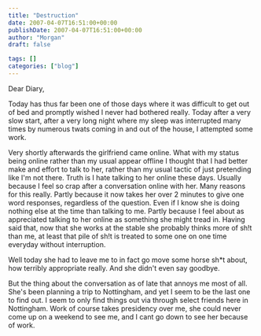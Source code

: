 ```yaml
---
title: "Destruction"
date: 2007-04-07T16:51:00+00:00
publishDate: 2007-04-07T16:51:00+00:00
author: "Morgan"
draft: false

tags: []
categories: ["blog"]
---
```


Dear Diary,

Today has thus far been one of those days where it was difficult to get out of bed and promptly wished I never had bothered really. Today after a very slow start, after a very long night where my sleep was interrupted many times by numerous twats coming in and out of the house, I attempted some work.

Very shortly afterwards the girlfriend came online. What with my status being online rather than my usual appear offline I thought that I had better make and effort to talk to her, rather than my usual tactic of just pretending like I'm not there. Truth is I hate talking to her online these days. Usually because I feel so crap after a conversation online with her.
Many reasons for this really. Partly because it now takes her over 2 minutes to give one word responses, regardless of the question. Even if I know she is doing nothing else at the time than talking to me. Partly because I feel about as appreciated talking to her online as something she might tread in. Having said that, now that she works at the stable she probably thinks more of sh!t than me, at least that pile of sh!t is treated to some one on one time everyday without interruption.

Well today she had to leave me to in fact go move some horse sh*t about, how terribly appropriate really. And she didn't even say goodbye.

But the thing about the conversation as of late that annoys me most of all. She's been planning a trip to Nottingham, and yet I seem to be the last one to find out. I seem to only find things out via through select friends here in Nottingham. Work of course takes presidency over me, she could never come up on a weekend to see me, and I cant go down to see her because of work.
